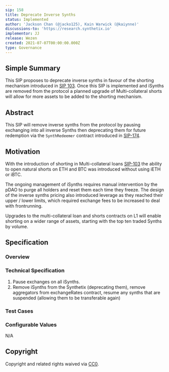 ```yaml
---
sip: 158
title: Deprecate Inverse Synths
status: Implemented
author: 'Jackson Chan (@jacko125), Kain Warwick (@kaiynne)'
discussions-to: 'https://research.synthetix.io'
implementor: JJ
release: Wezen
created: 2021-07-07T00:00:00.000Z
type: Governance
---
```


<!--You can leave these HTML comments in your merged SIP and delete the visible duplicate text guides, they will not appear and may be helpful to refer to if you edit it again. This is the suggested template for new SIPs. Note that an SIP number will be assigned by an editor. When opening a pull request to submit your SIP, please use an abbreviated title in the filename, `sip-draft_title_abbrev.md`. The title should be 44 characters or less.-->

## Simple Summary

<!--"If you can't explain it simply, you don't understand it well enough." Simply describe the outcome the proposed changes intends to achieve. This should be non-technical and accessible to a casual community member.-->

This SIP proposes to deprecate inverse synths in favour of the shorting mechanism introduced in [SIP 103](https://sips.synthetix.io/sips/sip-103). Once this SIP is implemented and iSynths are removed from the protocol a planned upgrade of Multi-collateral shorts will allow for more assets to be added to the shorting mechanism.

## Abstract

<!--A short (~200 word) description of the proposed change, the abstract should clearly describe the proposed change. This is what *will* be done if the SIP is implemented, not *why* it should be done or *how* it will be done. If the SIP proposes deploying a new contract, write, "we propose to deploy a new contract that will do x".-->

This SIP will remove inverse synths from the protocol by pausing exchanging into all inverse Synths then deprecating them for future redemption via the `SynthRedeemer` contract introduced in [SIP-174](./sip-174.md).

## Motivation

<!--This is the problem statement. This is the *why* of the SIP. It should clearly explain *why* the current state of the protocol is inadequate.  It is critical that you explain *why* the change is needed, if the SIP proposes changing how something is calculated, you must address *why* the current calculation is innaccurate or wrong. This is not the place to describe how the SIP will address the issue!-->

With the introduction of shorting in Multi-collateral loans [SIP-103](./sip-103.md) the ability to open natural shorts on ETH and BTC was introduced without using iETH or iBTC.

The ongoing management of iSynths requires manual intervention by the pDAO to purge all holders and reset them each time they freeze. The design of the inverse synths pricing also introduced leverage as they reached their upper / lower limits, which required exchange fees to be increased to deal with frontrunning.

Upgrades to the multi-collateral loan and shorts contracts on L1 will enable shorting on a wider range of assets, starting with the top ten traded Synths by volume.

## Specification

<!--The specification should describe the syntax and semantics of any new feature, there are five sections
1. Overview
2. Rationale
3. Technical Specification
4. Test Cases
5. Configurable Values
-->

### Overview

### Technical Specification

1. Pause exchanges on all iSynths.
2. Remove iSynths from the Synthetix (deprecating them), remove aggregators from exchangeRates contract, resume any synths that are suspended (allowing them to be transferable again)

### Test Cases

### Configurable Values

N/A

## Copyright

Copyright and related rights waived via [CC0](https://creativecommons.org/publicdomain/zero/1.0/).
